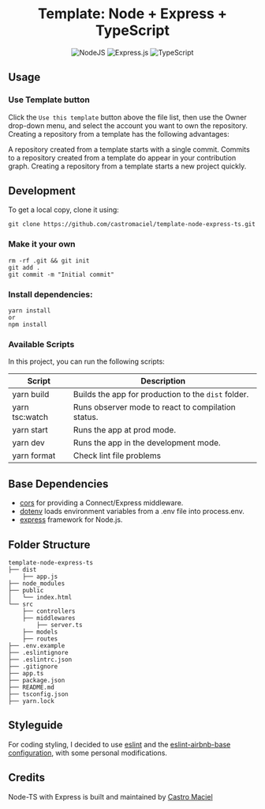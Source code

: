 <h1 align="center">
Template: Node + Express + TypeScript
</h1>

<div align="center">

![NodeJS](https://img.shields.io/badge/node.js-6DA55F?style=for-the-badge&logo=node.js&logoColor=white) ![Express.js](https://img.shields.io/badge/express.js-%23404d59.svg?style=for-the-badge&logo=express&logoColor=%2361DAFB) ![TypeScript](https://img.shields.io/badge/typescript-%23007ACC.svg?style=for-the-badge&logo=typescript&logoColor=white)

</div>

## Usage

### Use Template button
Click the `Use this template` button above the file list, then use the Owner drop-down menu, and select the account you want to own the repository. Creating a repository from a template has the following advantages:

A repository created from a template starts with a single commit.
Commits to a repository created from a template do appear in your contribution graph.
Creating a repository from a template starts a new project quickly.


## Development

To get a local copy, clone it using:
```
git clone https://github.com/castromaciel/template-node-express-ts.git
```

### Make it your own

```
rm -rf .git && git init
git add .
git commit -m "Initial commit"
```

### Install dependencies:

```
yarn install
or
npm install 
```

### Available Scripts

In this project, you can run the following scripts:

| Script        | Description                                         |
| ------------- | --------------------------------------------------- |
| yarn build    | Builds the app for production to the `dist` folder. |
| yarn tsc:watch| Runs observer mode to react to compilation status.  |
| yarn start    | Runs the app at prod mode.                          |
| yarn dev      | Runs the app in the development mode.               |
| yarn format   | Check lint file problems                             |

## Base Dependencies

- [cors](https://github.com/expressjs/cors#readme) for providing a Connect/Express middleware.
- [dotenv](https://github.com/motdotla/dotenv#readme) loads environment variables from a .env file into process.env.
- [express](https://expressjs.com/) framework for Node.js.

## Folder Structure

```
template-node-express-ts
├── dist
    ├── app.js
├── node_modules
├── public
│   └── index.html
└── src
    ├── controllers
    ├── middlewares
        ├── server.ts
    ├── models
    ├── routes
├── .env.example
├── .eslintignore
├── .eslintrc.json
├── .gitignore
├── app.ts
├── package.json
├── README.md
├── tsconfig.json
├── yarn.lock
```

## Styleguide

For coding styling, I decided to use [eslint](https://eslint.org/) and the [eslint-airbnb-base configuration](https://github.com/airbnb/javascript#readme), with some personal modifications.

## Credits

Node-TS with Express is built and maintained by [Castro Maciel](https://github.com/castromaciel)
